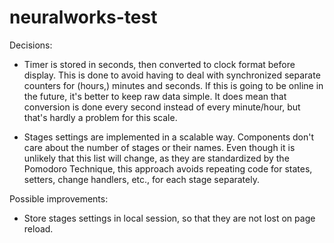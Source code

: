 # neuralworks-test

Decisions:
- Timer is stored in seconds, then converted to clock format before display. This is done to avoid having to deal with synchronized separate counters for (hours,) minutes and seconds. If this is going to be online in the future, it's better to keep raw data simple. It does mean that conversion is done every second instead of every minute/hour, but that's hardly a problem for this scale.

- Stages settings are implemented in a scalable way. Components don't care about the number of stages or their names. Even though it is unlikely that this list will change, as they are standardized by the Pomodoro Technique, this approach avoids repeating code for states, setters, change handlers, etc., for each stage separately.

Possible improvements:
- Store stages settings in local session, so that they are not lost on page reload.